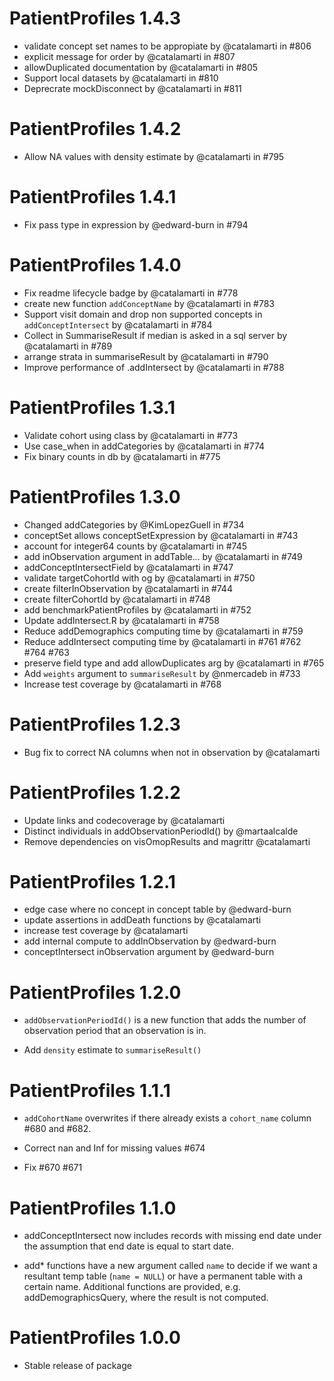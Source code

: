 
# PatientProfiles 1.4.3

* validate concept set names to be appropiate by @catalamarti in #806
* explicit message for order by @catalamarti in #807
* allowDuplicated documentation by @catalamarti in #805
* Support local datasets by @catalamarti in #810
* Deprecrate mockDisconnect by @catalamarti in #811

# PatientProfiles 1.4.2

* Allow NA values with density estimate by @catalamarti in #795

# PatientProfiles 1.4.1

* Fix pass type in expression by @edward-burn in #794

# PatientProfiles 1.4.0

* Fix readme lifecycle badge by @catalamarti in #778
* create new function `addConceptName` by @catalamarti in #783
* Support visit domain and drop non supported concepts in `addConceptIntersect` by @catalamarti in #784
* Collect in SummariseResult if median is asked in a sql server by @catalamarti in #789
* arrange strata in summariseResult by @catalamarti in #790
* Improve performance of .addIntersect by @catalamarti in #788

# PatientProfiles 1.3.1

* Validate cohort using class by @catalamarti in #773
* Use case_when in addCategories by @catalamarti in #774
* Fix binary counts in db by @catalamarti in #775

# PatientProfiles 1.3.0

* Changed addCategories by @KimLopezGuell in #734
* conceptSet allows conceptSetExpression by @catalamarti in #743
* account for integer64 counts by @catalamarti in #745
* add inObservation argument in addTable... by @catalamarti in #749
* addConceptIntersectField by @catalamarti in #747
* validate targetCohortId with og by @catalamarti in #750
* create filterInObservation by @catalamarti in #744
* create filterCohortId by @catalamarti in #748
* add benchmarkPatientProfiles by @catalamarti in #752
* Update addIntersect.R by @catalamarti in #758
* Reduce addDemographics computing time by @catalamarti in #759
* Reduce addIntersect computing time by @catalamarti in #761 #762 #764 #763
* preserve field type and add allowDuplicates arg by @catalamarti in #765
* Add `weights` argument to `summariseResult`  by @nmercadeb in #733
* Increase test coverage by @catalamarti in #768

# PatientProfiles 1.2.3

* Bug fix to correct NA columns when not in observation by @catalamarti

# PatientProfiles 1.2.2

* Update links and codecoverage by @catalamarti
* Distinct individuals in addObservationPeriodId() by @martaalcalde
* Remove dependencies on visOmopResults and magrittr @catalamarti

# PatientProfiles 1.2.1

* edge case where no concept in concept table by @edward-burn
* update assertions in addDeath functions by @catalamarti
* increase test coverage by @catalamarti
* add internal compute to addInObservation by @edward-burn
* conceptIntersect inObservation argument by @edward-burn

# PatientProfiles 1.2.0

* `addObservationPeriodId()` is a new function that adds the number of 
  observation period that an observation is in.
  
* Add `density` estimate to `summariseResult()`

# PatientProfiles 1.1.1

* `addCohortName` overwrites if there already exists a `cohort_name` column 
  #680 and #682.

* Correct nan and Inf for missing values #674

* Fix #670 #671

# PatientProfiles 1.1.0

* addConceptIntersect now includes records with missing end date under the 
  assumption that end date is equal to start date.
  
* add* functions have a new argument called `name` to decide if we want a 
  resultant temp table (`name = NULL`) or have a permanent table with a certain 
  name. Additional functions are provided, e.g. addDemographicsQuery, where the 
  result is not computed.

# PatientProfiles 1.0.0

* Stable release of package
